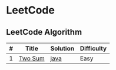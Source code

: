 # LeetCode

## LeetCode Algorithm

| #   | Title                                             | Solution                                                                                                          | Difficulty |
| --- | ------------------------------------------------- | ----------------------------------------------------------------------------------------------------------------- | ---------- |
| 1   | [Two Sum](https://leetcode.com/problems/two-sum/) | [java](https://github.com/ThomsonTang/arts-leetcode/blob/master/leetcode-java/src/main/java/twosum/Solution.java) | Easy       |
